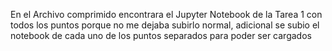 En el Archivo comprimido encontrara el Jupyter Notebook de la Tarea 1 con todos los puntos porque no me dejaba subirlo normal, adicional se subio el notebook de cada uno de los puntos separados para poder ser cargados
